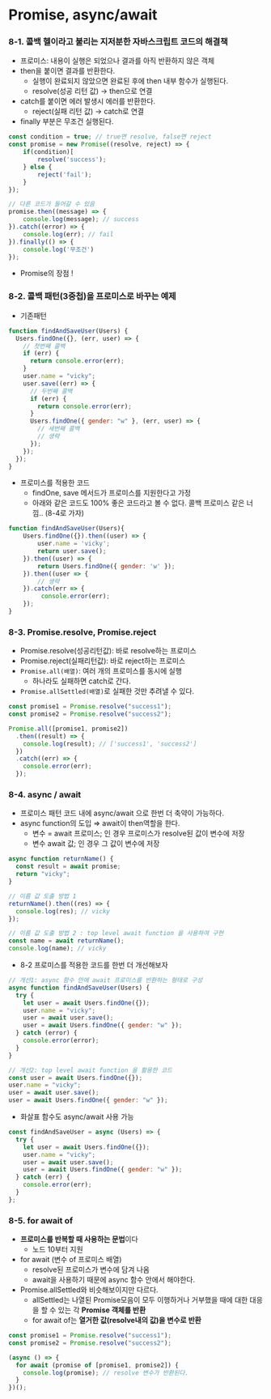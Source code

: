 ﻿# Promise, async/await

### 8-1. 콜백 헬이라고 불리는 지저분한 자바스크립트 코드의 해결책

- 프로미스: 내용이 실행은 되었으나 결과를 아직 반환하지 않은 객체
- then을 붙이면 결과를 반환한다.
  - 실행이 완료되지 않았으면 완료된 후에 then 내부 함수가 실행된다.
  - resolve(성공 리턴 값) → then으로 연결
- catch를 붙이면 에러 발생시 에러를 반환한다.
  - reject(실패 리턴 값) → catch로 연결
- finally 부분은 무조건 실행된다.

```jsx
const condition = true; // true면 resolve, false면 reject
const promise = new Promise((resolve, reject) => {
	if(condition)[
		resolve('success');
	} else {
		reject('fail');
	}
});

// 다른 코드가 들어갈 수 있음
promise.then((message) => {
	console.log(message); // success
}).catch((error) => {
	console.log(err); // fail
}).finally(() => {
	console.log('무조건')
});
```

- Promise의 장점 !

### 8-2. 콜백 패턴(3중첩)을 프로미스로 바꾸는 예제

- 기존패턴

```jsx
function findAndSaveUser(Users) {
  Users.findOne({}, (err, user) => {
    // 첫번째 콜백
    if (err) {
      return console.error(err);
    }
    user.name = "vicky";
    user.save((err) => {
      // 두번째 콜백
      if (err) {
        return console.error(err);
      }
      Users.findOne({ gender: "w" }, (err, user) => {
        // 세번째 콜백
        // 생략
      });
    });
  });
}
```

- 프로미스를 적용한 코드
  - findOne, save 메서드가 프로미스를 지원한다고 가정
  - 아래와 같은 코드도 100% 좋은 코드라고 볼 수 없다. 콜백 프로미스 같은 너낌.. (8-4로 가자)

```jsx
function findAndSaveUser(Users){
	Users.findOne({}).then((user) => {
		user.name = 'vicky';
		return user.save();
	}).then((user) => {
		return Users.findOne({ gender: 'w' });
	}).then((user => {
		// 생략
	}).catch(err => {
		 console.error(err);
	});
}
```

### 8-3. Promise.resolve, Promise.reject

- Promise.resolve(성공리턴값): 바로 resolve하는 프로미스
- Promise.reject(실패리턴값): 바로 reject하는 프로미스
- `Promise.all(배열)`: 여러 개의 프로미스를 동시에 실행
  - 하나라도 실패하면 catch로 간다.
- `Promise.allSettled(배열)`로 실패한 것만 추려낼 수 있다.

```jsx
const promise1 = Promise.resolve("success1");
const promise2 = Promise.resolve("success2");

Promise.all([promise1, promise2])
  .then((result) => {
    console.log(result); // ['success1', 'success2']
  })
  .catch((err) => {
    console.error(err);
  });
```

### 8-4. async / await

- 프로미스 패턴 코드 내에 async/await 으로 한번 더 축약이 가능하다.
- async function의 도입 ⇒ await이 then역할을 한다.
  - 변수 = await 프로미스; 인 경우 프로미스가 resolve된 값이 변수에 저장
  - 변수 await 값; 인 경우 그 값이 변수에 저장

```jsx
async function returnName() {
  const result = await promise;
  return "vicky";
}

// 이름 값 도출 방법 1
returnName().then((res) => {
  console.log(res); // vicky
});

// 이름 값 도출 방법 2 : top level await function 을 사용하여 구현
const name = await returnName();
console.log(name); // vicky
```

- 8-2 프로미스를 적용한 코드를 한번 더 개선해보자

```jsx
// 개선1: async 함수 안에 await 프로미스를 반환하는 형태로 구성
async function findAndSaveUser(Users) {
  try {
    let user = await Users.findOne({});
    user.name = "vicky";
    user = await user.save();
    user = await Users.findOne({ gender: "w" });
  } catch (error) {
    console.error(error);
  }
}

// 개선2: top level await function 을 활용한 코드
const user = await Users.findOne({});
user.name = "vicky";
user = await user.save();
user = await Users.findOne({ gender: "w" });
```

- 화살표 함수도 async/await 사용 가능

```jsx
const findAndSaveUser = async (Users) => {
  try {
    let user = await Users.findOne({});
    user.name = "vicky";
    user = await user.save();
    user = await Users.findOne({ gender: "w" });
  } catch (err) {
    console.error(err);
  }
};
```

### 8-5. for await of

- **프로미스를 반복할 때 사용하는 문법**이다
  - 노드 10부터 지원
- for await (변수 of 프로미스 배열)
  - resolve된 프로미스가 변수에 담겨 나옴
  - await을 사용하기 때문에 async 함수 안에서 해야한다.
- Promise.allSettled와 비슷해보이지만 다르다.
  - allSettled는 나열된 Promise모음이 모두 이행하거나 거부했을 때에 대한 대응을 할 수 있는 각 **Promise 객체를 반환**
  - for await of는 **열거한 값(resolve내의 값)을 변수로 반환**

```jsx
const promise1 = Promise.resolve("success1");
const promise2 = Promise.resolve("success2");

(async () => {
  for await (promise of [promise1, promise2]) {
    console.log(promise); // resolve 변수가 반환된다.
  }
})();
```
